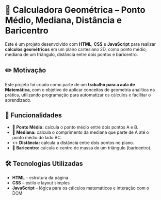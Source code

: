 # 🧮 Calculadora Geométrica – Ponto Médio, Mediana, Distância e Baricentro

Este é um projeto desenvolvido com **HTML**, **CSS** e **JavaScript** para realizar **cálculos geométricos** em um plano cartesiano 2D, como ponto médio, mediana de um triângulo, distância entre dois pontos e baricentro.

## ✏️ Motivação

Este projeto foi criado como parte de um **trabalho para a aula de Matemática**, com o objetivo de aplicar conceitos de geometria analítica na prática, utilizando programação para automatizar os cálculos e facilitar o aprendizado.

## 🚀 Funcionalidades

- 📍 **Ponto Médio:** calcula o ponto médio entre dois pontos A e B.
- 🔺 **Mediana:** calcula o comprimento da mediana que parte de A até o ponto médio do lado BC.
- ↔️ **Distância:** calcula a distância entre dois pontos no plano.
- 🧲 **Baricentro:** calcula o centro de massa de um triângulo (baricentro).

## 🛠️ Tecnologias Utilizadas

- **HTML** – estrutura da página
- **CSS** – estilo e layout simples
- **JavaScript** – lógica para os cálculos matemáticos e interação com o DOM

